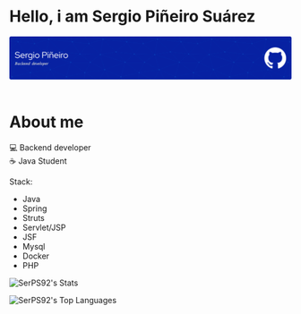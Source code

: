 <div>
  <h1>Hello, i am Sergio Piñeiro Suárez</h1>
</div>
<div>
  <img src="github-header-image (4).png">
</div><br>

<div>
  <h1>About me</h1>
  💻 Backend developer <br>
  ☕️ Java Student <br>
  
  Stack: <br>
  - Java <br>
  - Spring <br>
  - Struts <br>
  - Servlet/JSP <br>
  - JSF <br>
  - Mysql <br>
  - Docker <br>
  - PHP <br>
</div>

![SerPS92's Stats](https://github-readme-stats.vercel.app/api?username=SerPS92&theme=vue-dark&show_icons=true&hide_border=true&count_private=true)

![SerPS92's Top Languages](https://github-readme-stats.vercel.app/api/top-langs/?username=SerPS92&theme=vue-dark&show_icons=true&hide_border=true&layout=compact)


